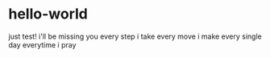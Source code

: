 # hello-world
just test!
i'll be missing you 
every step i take
every move i make 
every  single  day
everytime i pray

